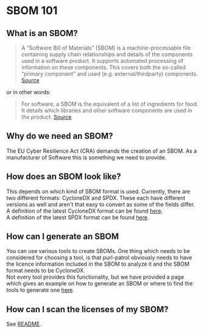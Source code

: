 # SBOM 101

## What is an SBOM?
> A “Software Bill of Materials” (SBOM) is a machine-processable file containing supply chain relationships
and details of the components used in a software product. It supports automated processing of information
on these components. This covers both the so-called “primary component” and used (e.g. external/thirdparty) components.
[Source](https://www.bsi.bund.de/SharedDocs/Downloads/EN/BSI/Publications/TechGuidelines/TR03183/BSI-TR-03183-2-2_0_0.pdf?__blob=publicationFile&v=3#page=7)

or in other words:
>  For software, a SBOM is the equivalent of a list of ingredients for food. It details which libraries and other software components are used in the product.
[Source](https://www.bsi.bund.de/EN/Themen/Unternehmen-und-Organisationen/Informationen-und-Empfehlungen/Cyber_Resilience_Act/cyber_resilience_act.html)

## Why do we need an SBOM?
The EU Cyber Resilience Act (CRA) demands the creation of an SBOM.
As a manufacturer of Software this is something we need to provide.

## How does an SBOM look like?
This depends on which kind of SBOM format is used. Currently, there are two different formats:
CycloneDX and SPDX. These each have different versions as well and aren't that easy to convert as
some of the fields differ.\
A definition of the latest CycloneDX format can be found [here](https://cyclonedx.org/docs/1.6/json/#).\
A definition of the latest SPDX format can be found [here](https://spdx.github.io/spdx-spec/v3.0.1/rdf/schema.json).

## How can I generate an SBOM
You can use various tools to create SBOMs. One thing which needs to be considered for choosing a tool,
is that purl-patrol obviously needs to have the licence information included in the SBOM to analyze it and the SBOM format needs to be CycloneDX.\
Not every tool provides this functionality, but we have provided a page which gives an example on how
to generate an SBOM or where to find the tools to generate one [here](how_to_generate_an_sbom.md).

## How can I scan the licenses of my SBOM?
See [README](../README.md).

